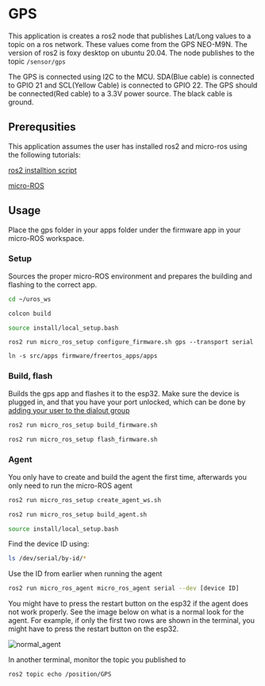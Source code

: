 # GPS
This application is creates a ros2 node that publishes Lat/Long values to a topic on a ros network. These values come from the GPS NEO-M9N. The version of ros2 is foxy desktop on ubuntu 20.04. The node publishes to the topic `/sensor/gps`

The GPS is connected using I2C to the MCU. SDA(Blue cable) is connected to GPIO 21 and SCL(Yellow Cable) is connected to GPIO 22. The GPS should be connected(Red cable) to a 3.3V power source. The black cable is ground.

## Prerequsities
This application assumes the user has installed ros2 and micro-ros using the following tutorials:

[ros2 installtion script](https://github.com/Tiryoh/ros2_setup_scripts_ubuntu)

[micro-ROS](https://micro.ros.org/docs/tutorials/core/first_application_rtos/freertos/)

## Usage

Place the gps folder in your apps folder under the firmware app in your micro-ROS workspace. 

### Setup
Sources the proper micro-ROS environment and prepares the building and flashing to the correct app.
```bash
cd ~/uros_ws

colcon build

source install/local_setup.bash
```
```
ros2 run micro_ros_setup configure_firmware.sh gps --transport serial

ln -s src/apps firmware/freertos_apps/apps

```

### Build, flash
Builds the gps app and flashes it to the esp32. Make sure the device is plugged in, and that you have your port unlocked, which can be done by [adding your user to the dialout group](https://docs.espressif.com/projects/esp-idf/en/latest/esp32/get-started/establish-serial-connection.html#linux-dialout-group)
```bash
ros2 run micro_ros_setup build_firmware.sh

ros2 run micro_ros_setup flash_firmware.sh
```
### Agent

You only have to create and build the agent the first time, afterwards you only need to run the micro-ROS agent

```bash
ros2 run micro_ros_setup create_agent_ws.sh

ros2 run micro_ros_setup build_agent.sh

source install/local_setup.bash
```
Find the device ID using:
```bash
ls /dev/serial/by-id/*
```
Use the ID from earlier when running the agent
```bash
ros2 run micro_ros_agent micro_ros_agent serial --dev [device ID]
```
You might have to press the restart button on the esp32 if the agent does not work properly. See the image below on what is a normal look for the agent. For example, if only the first two rows are shown in the terminal, you might have to press the restart button on the esp32.

![normal_agent](https://user-images.githubusercontent.com/31732187/141467001-6a39c2ac-4bb9-48d2-903c-675f5fb736d9.png)

In another terminal, monitor the topic you published to
```bash
ros2 topic echo /position/GPS
```

